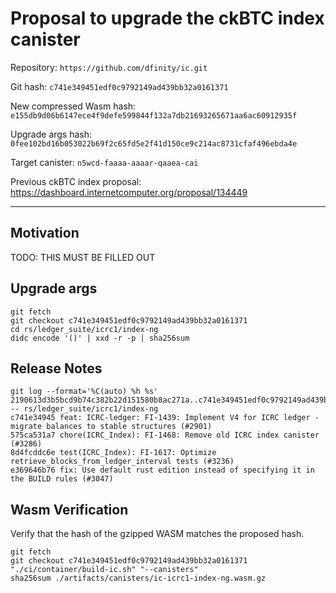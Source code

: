 # Proposal to upgrade the ckBTC index canister

Repository: `https://github.com/dfinity/ic.git`

Git hash: `c741e349451edf0c9792149ad439bb32a0161371`

New compressed Wasm hash: `e155db9d06b6147ece4f9defe599844f132a7db21693265671aa6ac60912935f`

Upgrade args hash: `0fee102bd16b053022b69f2c65fd5e2f41d150ce9c214ac8731cfaf496ebda4e`

Target canister: `n5wcd-faaaa-aaaar-qaaea-cai`

Previous ckBTC index proposal: https://dashboard.internetcomputer.org/proposal/134449

---

## Motivation
TODO: THIS MUST BE FILLED OUT


## Upgrade args

```
git fetch
git checkout c741e349451edf0c9792149ad439bb32a0161371
cd rs/ledger_suite/icrc1/index-ng
didc encode '()' | xxd -r -p | sha256sum
```

## Release Notes

```
git log --format='%C(auto) %h %s' 2190613d3b5bcd9b74c382b22d151580b8ac271a..c741e349451edf0c9792149ad439bb32a0161371 -- rs/ledger_suite/icrc1/index-ng
c741e34945 feat: ICRC-ledger: FI-1439: Implement V4 for ICRC ledger - migrate balances to stable structures (#2901)
575ca531a7 chore(ICRC_Index): FI-1468: Remove old ICRC index canister (#3286)
8d4fcddc6e test(ICRC_Index): FI-1617: Optimize retrieve_blocks_from_ledger_interval tests (#3236)
e369646b76 fix: Use default rust edition instead of specifying it in the BUILD rules (#3047)
 ```

## Wasm Verification

Verify that the hash of the gzipped WASM matches the proposed hash.

```
git fetch
git checkout c741e349451edf0c9792149ad439bb32a0161371
"./ci/container/build-ic.sh" "--canisters"
sha256sum ./artifacts/canisters/ic-icrc1-index-ng.wasm.gz
```